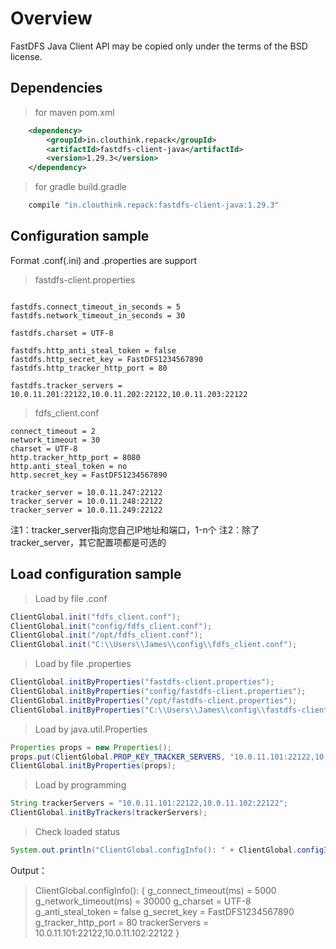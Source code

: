 # Overview

FastDFS Java Client API may be copied only under the terms of the BSD license.

## Dependencies

> for maven pom.xml

```xml
	<dependency>
		<groupId>in.clouthink.repack</groupId>
		<artifactId>fastdfs-client-java</artifactId>
		<version>1.29.3</version>
	</dependency>
```

> for gradle build.gradle

```gradle
	compile "in.clouthink.repack:fastdfs-client-java:1.29.3"
```

## Configuration sample

Format .conf(.ini) and .properties are support


> fastdfs-client.properties

```properties

fastdfs.connect_timeout_in_seconds = 5
fastdfs.network_timeout_in_seconds = 30

fastdfs.charset = UTF-8

fastdfs.http_anti_steal_token = false
fastdfs.http_secret_key = FastDFS1234567890
fastdfs.http_tracker_http_port = 80

fastdfs.tracker_servers = 10.0.11.201:22122,10.0.11.202:22122,10.0.11.203:22122

```

> fdfs_client.conf

```properties
connect_timeout = 2
network_timeout = 30
charset = UTF-8
http.tracker_http_port = 8080
http.anti_steal_token = no
http.secret_key = FastDFS1234567890

tracker_server = 10.0.11.247:22122
tracker_server = 10.0.11.248:22122
tracker_server = 10.0.11.249:22122

```


注1：tracker_server指向您自己IP地址和端口，1-n个
注2：除了tracker_server，其它配置项都是可选的


## Load configuration sample

> Load by file .conf

```java
ClientGlobal.init("fdfs_client.conf");
ClientGlobal.init("config/fdfs_client.conf");
ClientGlobal.init("/opt/fdfs_client.conf");
ClientGlobal.init("C:\\Users\\James\\config\\fdfs_client.conf");
```    

> Load by file .properties

```java
ClientGlobal.initByProperties("fastdfs-client.properties");
ClientGlobal.initByProperties("config/fastdfs-client.properties");
ClientGlobal.initByProperties("/opt/fastdfs-client.properties");
ClientGlobal.initByProperties("C:\\Users\\James\\config\\fastdfs-client.properties");
```

> Load by java.util.Properties
    
```java    
Properties props = new Properties();
props.put(ClientGlobal.PROP_KEY_TRACKER_SERVERS, "10.0.11.101:22122,10.0.11.102:22122");
ClientGlobal.initByProperties(props);
```

> Load by programming
    
```java
String trackerServers = "10.0.11.101:22122,10.0.11.102:22122";
ClientGlobal.initByTrackers(trackerServers);
```

> Check loaded status
    
```java
System.out.println("ClientGlobal.configInfo(): " + ClientGlobal.configInfo());
```
    
Output：

>	ClientGlobal.configInfo(): {
>	  g_connect_timeout(ms) = 5000
>	  g_network_timeout(ms) = 30000
>	  g_charset = UTF-8
>	  g_anti_steal_token = false
>	  g_secret_key = FastDFS1234567890
>	  g_tracker_http_port = 80
>	  trackerServers = 10.0.11.101:22122,10.0.11.102:22122
>	}

